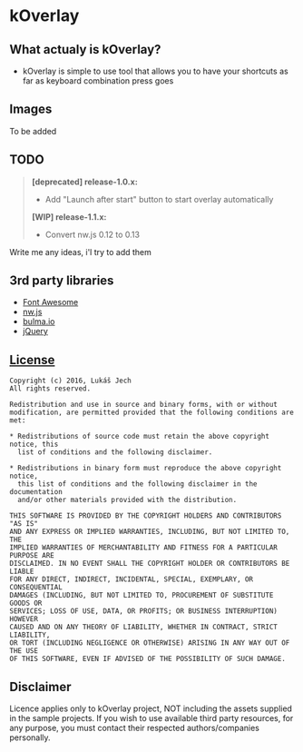 kOverlay
============
What actualy is kOverlay?
------------

 - kOverlay is simple to use tool that allows you to have your shortcuts as far as keyboard combination press goes

Images
------------
To be added

TODO
-------------
> **[deprecated] release-1.0.x:**
> - Add "Launch after start" button to start overlay automatically
>
> **[WIP] release-1.1.x:**
> - Convert nw.js 0.12 to 0.13

Write me any ideas, i'l try to add them

3rd party libraries
---------
 - [Font Awesome](fortawesome.github.io/Font-Awesome/)
 - [nw.js](http://nwjs.io/)
 - [bulma.io](http://bulma.io/)
 - [jQuery](https://jquery.com/)

[License](https://github.com/klukule/kOverlay/blob/master/LICENSE)
-------------------------------------------------------------------------------
	Copyright (c) 2016, Lukáš Jech
	All rights reserved.

	Redistribution and use in source and binary forms, with or without
	modification, are permitted provided that the following conditions are met:

	* Redistributions of source code must retain the above copyright notice, this
	  list of conditions and the following disclaimer.

	* Redistributions in binary form must reproduce the above copyright notice,
	  this list of conditions and the following disclaimer in the documentation
	  and/or other materials provided with the distribution.

	THIS SOFTWARE IS PROVIDED BY THE COPYRIGHT HOLDERS AND CONTRIBUTORS "AS IS"
	AND ANY EXPRESS OR IMPLIED WARRANTIES, INCLUDING, BUT NOT LIMITED TO, THE
	IMPLIED WARRANTIES OF MERCHANTABILITY AND FITNESS FOR A PARTICULAR PURPOSE ARE
	DISCLAIMED. IN NO EVENT SHALL THE COPYRIGHT HOLDER OR CONTRIBUTORS BE LIABLE
	FOR ANY DIRECT, INDIRECT, INCIDENTAL, SPECIAL, EXEMPLARY, OR CONSEQUENTIAL
	DAMAGES (INCLUDING, BUT NOT LIMITED TO, PROCUREMENT OF SUBSTITUTE GOODS OR
	SERVICES; LOSS OF USE, DATA, OR PROFITS; OR BUSINESS INTERRUPTION) HOWEVER
	CAUSED AND ON ANY THEORY OF LIABILITY, WHETHER IN CONTRACT, STRICT LIABILITY,
	OR TORT (INCLUDING NEGLIGENCE OR OTHERWISE) ARISING IN ANY WAY OUT OF THE USE
	OF THIS SOFTWARE, EVEN IF ADVISED OF THE POSSIBILITY OF SUCH DAMAGE.


Disclaimer
---------

Licence applies only to kOverlay project, NOT including the assets supplied in the sample projects. If you wish to use available third party resources, for any purpose, you must contact their respected authors/companies personally.
